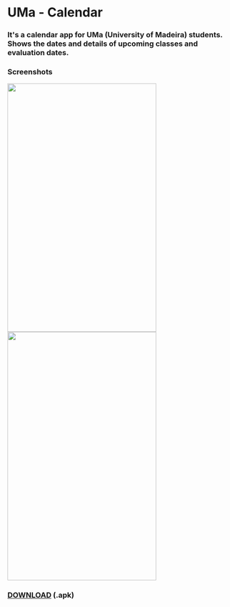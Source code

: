 # UMa - Calendar

### It's a calendar app for UMa (University of Madeira) students. Shows the dates and details of upcoming classes and evaluation dates.

### Screenshots
<img src="https://imgur.com/hHnT5as.png" width="333" height="556"/><img src="https://imgur.com/dH9YCD4.png" width="333" height="556"/>

### <a href="https://github.com/perezjquim/umacalendar/raw/master/UMa - Calendario.apk" >DOWNLOAD</a> (.apk)